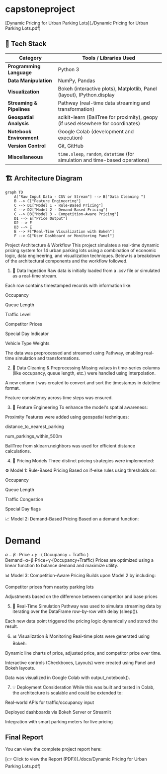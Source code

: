 # capstoneproject

[Dynamic Pricing for Urban Parking Lots](./Dynamic Pricing for Urban Parking Lots.pdf)

## 🔧 Tech Stack

| Category               | Tools / Libraries Used                                                                 |
|------------------------|----------------------------------------------------------------------------------------|
| **Programming Language** | Python 3                                                                              |
| **Data Manipulation**     | NumPy, Pandas                                                                        |
| **Visualization**         | Bokeh (interactive plots), Matplotlib, Panel (layout), IPython.display              |
| **Streaming & Pipelines** | Pathway (real-time data streaming and transformation)                                |
| **Geospatial Analysis**   | scikit-learn (BallTree for proximity), geopy (if used elsewhere for coordinates)     |
| **Notebook Environment**  | Google Colab (development and execution)                                             |
| **Version Control**       | Git, GitHub                                                                          |
| **Miscellaneous**         | `time.sleep`, `random`, `datetime` (for simulation and time-based operations)        |




## 🏗️ Architecture Diagram

```mermaid
graph TD
    A["Raw Input Data - CSV or Stream"] --> B["Data Cleaning "]
    B --> C["Feature Engineering"]
    C --> D1["Model 1 - Rule-Based Pricing"]
    C --> D2["Model 2 - Demand-Based Pricing"]
    C --> D3["Model 3 - Competition-Aware Pricing"]
    D1 --> E["Price Output"]
    D2 --> E
    D3 --> E
    E --> F["Real-Time Visualization with Bokeh"]
    F --> G["User Dashboard or Monitoring Panel"]

```

Project Architecture & Workflow
This project simulates a real-time dynamic pricing system for 14 urban parking lots using a combination of economic logic, data engineering, and visualization techniques. Below is a breakdown of the architectural components and the workflow followed.

1. 🔹 Data Ingestion
Raw data is initially loaded from a .csv file or simulated as a real-time stream.

Each row contains timestamped records with information like:

Occupancy

Queue Length

Traffic Level

Competitor Prices

Special Day Indicator

Vehicle Type Weights

The data was preprocessed and streamed using Pathway, enabling real-time simulation and transformations.

2. 🧹 Data Cleaning & Preprocessing
Missing values in time-series columns (like occupancy, queue length, etc.) were handled using interpolation.

A new column t was created to convert and sort the timestamps in datetime format.

Feature consistency across time steps was ensured.

3. 🧠 Feature Engineering
To enhance the model's spatial awareness:

Proximity Features were added using geospatial techniques:

distance_to_nearest_parking

num_parkings_within_500m

BallTree from sklearn.neighbors was used for efficient distance calculations.

4. 🤖 Pricing Models
Three distinct pricing strategies were implemented:

⚙️ Model 1: Rule-Based Pricing
Based on if-else rules using thresholds on:

Occupancy

Queue Length

Traffic Congestion

Special Day flags

📈 Model 2: Demand-Based Pricing
Based on a demand function:

Demand
=
𝛼
−
𝛽
⋅
Price
+
𝛾
⋅
(
Occupancy
+
Traffic
)
Demand=α−β⋅Price+γ⋅(Occupancy+Traffic)
Prices are optimized using a linear function to balance demand and maximize utility.

📊 Model 3: Competition-Aware Pricing
Builds upon Model 2 by including:

Competitor prices from nearby parking lots

Adjustments based on the difference between competitor and base prices

5. 🔄 Real-Time Simulation
Pathway was used to simulate streaming data by iterating over the DataFrame row-by-row with delay (sleep()).

Each new data point triggered the pricing logic dynamically and stored the result.

6. 📊 Visualization & Monitoring
Real-time plots were generated using Bokeh:

Dynamic line charts of price, adjusted price, and competitor price over time.

Interactive controls (Checkboxes, Layouts) were created using Panel and Bokeh layouts.

Data was visualized in Google Colab with output_notebook().

7. 💡 Deployment Consideration
While this was built and tested in Colab, the architecture is scalable and could be extended to:

Real-world APIs for traffic/occupancy input

Deployed dashboards via Bokeh Server or Streamlit

Integration with smart parking meters for live pricing




## Final Report

You can view the complete project report here:

[👉 Click to view the Report (PDF)](./docs/Dynamic Pricing for Urban Parking Lots.pdf)














 
